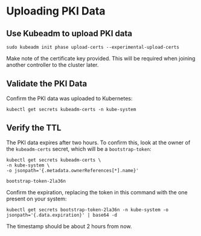 # Uploading PKI Data

## Use Kubeadm to upload PKI data

```
sudo kubeadm init phase upload-certs --experimental-upload-certs
```

Make note of the certificate key provided. This will be required when joining another controller to the cluster later.

## Validate the PKI Data

Confirm the PKI data was uploaded to Kubernetes:

`kubectl get secrets kubeadm-certs -n kube-system`

## Verify the TTL

The PKI data expires after two hours. To confirm this, look at the owner of the `kubeadm-certs` secret, which will be a `bootstrap-token`:

```
kubectl get secrets kubeadm-certs \
-n kube-system \
-o jsonpath='{.metadata.ownerReferences[*].name}'

bootstrap-token-2la36n
```

Confirm the expiration, replacing the token in this command with the one present on your system:

```
kubectl get secrets bootstrap-token-2la36n -n kube-system -o jsonpath='{.data.expiration}' | base64 -d
```

The timestamp should be about 2 hours from now.